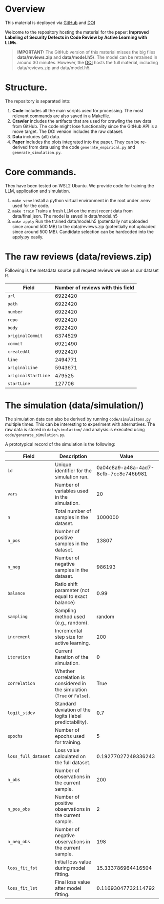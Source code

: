 # Overview

This material is deployed via [GitHub](https://github.com/johanneshaertel/EASE_2025_active_learning_LLM)
and [DOI](https://doi.org/10.6084/m9.figshare.28303904)

Welcome to the repository hosting the material for the paper: **Improved Labeling of Security Defects in Code Review by Active Learning with LLMs**.

> **IMPORTANT:** The GitHub version of this material misses the big files **data/reviews.zip** and **data/model.h5/**. The model can be retrained in around 30 minutes. However, the [DOI](https://doi.org/10.6084/m9.figshare.28303904) hosts the full material, including data/reviews.zip and data/model.h5.

# Structure.
The repository is separated into:
1. **Code** includes all the main scripts used for processing. The most relevant commands are also saved in a Makefile.
2. **Crawler** includes the artifacts that are used for crawling the raw data from GitHub. The code might lose functionality since the GitHub API is a move target. The DOI version includes the raw dataset.
3. **Data** includes (all) data.
4. **Paper** includes the plots integrated into the paper. They can be re-derived from data using the code `generate_empirical.py` and `generate_simulation.py`.

# Core commands.

They have been tested on WSL2 Ubuntu. We provide code for training the LLM, application and simulation.

1. `make venv` Install a python virtual environment in the root under .venv used for the code.
2. `make train` Trains a fresh LLM on the most recent data from data/final.json. The model is saved in data/model.h5
3. `make apply` Run the trained data/model.h5 (potentially not uploaded since around 500 MB) to the data/reviews.zip (potentially not uploaded since around 500 MB). Candidate selection can be hardcoded into the apply.py easily.

# The raw reviews (data/reviews.zip)

Following is the metadata source pull request reviews we use as our dataset R.

| **Field**             | **Number of reviews with this field**  |
|------------------------|------------|
| `url`                 | 6922420    |
| `path`                | 6922420    |
| `number`              | 6922420    |
| `repo`                | 6922420    |
| `body`                | 6922420    |
| `originalCommit`      | 6374529    |
| `commit`              | 6921490    |
| `createdAt`           | 6922420    |
| `line`                | 2494771    |
| `originalLine`        | 5943671    |
| `originalStartLine`   | 479525     |
| `startLine`           | 127706     |


# The simulation (data/simulation/)
The simulation data can also be derived by running `code/simulaitons.py` multiple times. This can be interesting
to experiment with alternatives.
The raw data is stored in `data/simulation/` and
analysis is executed using `code/generate_simulation.py`.

A prototypical record of the simulation is the following:

| **Field**              | **Description**                                                                 | **Value**                  |
|-------------------------|---------------------------------------------------------------------------------|----------------------------|
| `id`                   | Unique identifier for the simulation run.                                       | 0a04c8a9-a48a-4ad7-8cfb-7cc8c746b981 |
| `vars`                 | Number of variables used in the simulation.                                     | 20                         |
| `n`                    | Total number of samples in the dataset.                                         | 1000000                    |
| `n_pos`                | Number of positive samples in the dataset.                                      | 13807                      |
| `n_neg`                | Number of negative samples in the dataset.                                      | 986193                     |
| `balance`             | Ratio shift parameter (not equal to exact balance)                                          | 0.99                       |
| `sampling`             | Sampling method used (e.g., random).                                            | random                     |
| `increment`            | Incremental step size for active learning.                                             | 200                        |
| `iteration`            | Current iteration of the simulation.                                            | 0                          |
| `correlation`          | Whether correlation is considered in the simulation (`True` or `False`).        | True                       |
| `logit_stdev`          | Standard deviation of the logits (label predictability).                            | 0.7                        |
| `epochs`               | Number of epochs used for training.                                             | 5                          |
| `loss_full_dataset`    | Loss value calculated on the full dataset.                                      | 0.19277027249336243        |
| `n_obs`                | Number of observations in the current sample.                                   | 200                        |
| `n_pos_obs`            | Number of positive observations in the current sample.                          | 2                          |
| `n_neg_obs`            | Number of negative observations in the current sample.                          | 198                        |
| `loss_fit_fst`         | Initial loss value during model fitting.                                        | 15.333786964416504         |
| `loss_fit_lst`         | Final loss value after model fitting.                                           | 0.11693047732114792        |